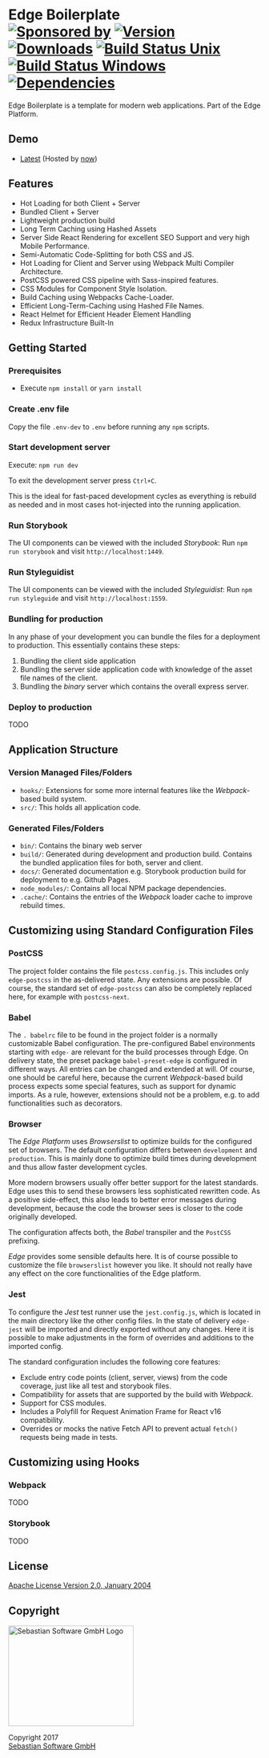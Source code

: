 # Edge Boilerplate<br/>[![Sponsored by][sponsor-img]][sponsor] [![Version][npm-version-img]][npm] [![Downloads][npm-downloads-img]][npm] [![Build Status Unix][travis-img]][travis] [![Build Status Windows][appveyor-img]][appveyor] [![Dependencies][deps-img]][deps]

[sponsor-img]: https://img.shields.io/badge/Sponsored%20by-Sebastian%20Software-692446.svg
[sponsor]: https://www.sebastian-software.de
[deps]: https://david-dm.org/sebastian-software/edge-boilerplate
[deps-img]: https://david-dm.org/sebastian-software/edge-boilerplate.svg
[npm]: https://www.npmjs.com/package/edge-boilerplate
[npm-downloads-img]: https://img.shields.io/npm/dm/edge-boilerplate.svg
[npm-version-img]: https://img.shields.io/npm/v/edge-boilerplate.svg
[travis-img]: https://img.shields.io/travis/sebastian-software/edge-boilerplate/master.svg?branch=master&label=unix%20build
[appveyor-img]: https://img.shields.io/appveyor/ci/swernerx/edge-boilerplate/master.svg?label=windows%20build
[travis]: https://travis-ci.org/sebastian-software/edge-boilerplate
[appveyor]: https://ci.appveyor.com/project/swernerx/edge-boilerplate/branch/master

Edge Boilerplate is a template for modern web applications. Part of the Edge Platform.

## Demo

- [Latest](https://edge-boilerplate-latest.now.sh/) (Hosted by [now](https://now.sh/))






## Features

- Hot Loading for both Client + Server
- Bundled Client + Server
- Lightweight production build
- Long Term Caching using Hashed Assets
- Server Side React Rendering for excellent SEO Support and very high Mobile Performance.
- Semi-Automatic Code-Splitting for both CSS and JS.
- Hot Loading for Client and Server using Webpack Multi Compiler Architecture.
- PostCSS powered CSS pipeline with Sass-inspired features.
- CSS Modules for Component Style Isolation.
- Build Caching using Webpacks Cache-Loader.
- Efficient Long-Term-Caching using Hashed File Names.
- React Helmet for Efficient Header Element Handling
- Redux Infrastructure Built-In



## Getting Started

### Prerequisites

- Execute `npm install` or `yarn install`

### Create .env file

Copy the file `.env-dev` to `.env` before running any `npm` scripts.

### Start development server

Execute: `npm run dev`

To exit the development server press `Ctrl+C`.

This is the ideal for fast-paced development cycles
as everything is rebuild as needed and in most cases hot-injected into the running application.

### Run Storybook

The UI components can be viewed with the included *Storybook*: Run `npm run storybook` and visit `http://localhost:1449`.


### Run Styleguidist

The UI components can be viewed with the included *Styleguidist*: Run `npm run styleguide` and visit `http://localhost:1559`.

### Bundling for production

In any phase of your development you can bundle the files for a deployment to production. This essentially contains these steps:

1. Bundling the client side application
2. Bundling the server side application code with knowledge of the asset file names of the client.
3. Bundling the *binary* server which contains the overall express server.

### Deploy to production

TODO



## Application Structure

### Version Managed Files/Folders

- `hooks/`: Extensions for some more internal features like the *Webpack*-based build system.
- `src/`: This holds all application code.

### Generated Files/Folders

- `bin/`: Contains the binary web server
- `build/`: Generated during development and production build. Contains the bundled application files for both, server and client.
- `docs/`: Generated documentation e.g. Storybook production build for deployment to e.g. Github Pages.
- `node_modules/`: Contains all local NPM package dependencies.
- `.cache/`: Contains the entries of the *Webpack* loader cache to improve rebuild times.


## Customizing using Standard Configuration Files

### PostCSS

The project folder contains the file `postcss.config.js`. This includes only `edge-postcss` in the as-delivered state. Any extensions are possible. Of course, the standard set of `edge-postcss` can also be completely replaced here, for example with `postcss-next`.

### Babel

The `. babelrc` file to be found in the project folder is a normally customizable Babel configuration. The pre-configured Babel environments starting with `edge-` are relevant for the build processes through Edge. On delivery state, the preset package `babel-preset-edge` is configured in different ways. All entries can be changed and extended at will. Of course, one should be careful here, because the current *Webpack*-based build process expects some special features, such as support for dynamic imports. As a rule, however, extensions should not be a problem, e.g. to add functionalities such as decorators.

### Browser

The *Edge Platform* uses *Browserslist* to optimize builds for the configured set of browsers. The default configuration differs between `development` and `production`. This is mainly done to optimize build times during development and thus allow faster development cycles.

More modern browsers usually offer better support for the latest standards. Edge uses this to send these browsers less sophisticated rewritten code. As a positive side-effect, this also leads to better error messages during development, because the code the browser sees is closer to the code originally developed.

The configuration affects both, the *Babel* transpiler and the `PostCSS` prefixing.

*Edge* provides some sensible defaults here. It is of course possible to customize the file `browserslist` however you like. It should not really have any effect on the core functionalities of the Edge platform.

### Jest

To configure the *Jest* test runner use the `jest.config.js`, which is located in the main directory like the other config files. In the state of delivery `edge-jest` will be imported and directly exported without any changes. Here it is possible to make adjustments in the form of overrides and additions to the imported config.

The standard configuration includes the following core features:

- Exclude entry code points (client, server, views) from the code coverage, just like all test and storybook files.
- Compatibility for assets that are supported by the build with *Webpack*.
- Support for CSS modules.
- Includes a Polyfill for Request Animation Frame for React v16 compatibility.
- Overrides or mocks the native Fetch API to prevent actual `fetch()` requests being made in tests.


## Customizing using Hooks

### Webpack

TODO

### Storybook

TODO







## License

[Apache License Version 2.0, January 2004](license)

## Copyright

<img src="https://raw.githubusercontent.com/sebastian-software/readable-code/master/assets/sebastiansoftware.png" alt="Sebastian Software GmbH Logo" width="250" height="200"/>

Copyright 2017<br/>[Sebastian Software GmbH](http://www.sebastian-software.de)
